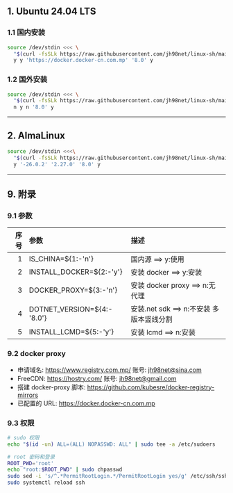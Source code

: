 ## 1. Ubuntu 24.04 LTS

### 1.1 国内安装

```bash
source /dev/stdin <<< \
  "$(curl -fsSLk https://raw.githubusercontent.com/jh98net/linux-sh/main/ubuntu.sh)" \
  y y 'https://docker.docker-cn.com.mp' '8.0' y
```

### 1.2 国外安装

```bash
source /dev/stdin <<< \
  "$(curl -fsSLk https://raw.githubusercontent.com/jh98net/linux-sh/main/ubuntu.sh)" \
  n y n '8.0' y
```

---

## 2. AlmaLinux

```bash
source /dev/stdin <<<\
  "$(curl -fsSLk https://raw.githubusercontent.com/jh98net/linux-sh/main/alma.sh)" \
  y '-26.0.2' '2.27.0' '8.0' y
```

---

## 9. 附录

### 9.1 参数

| 序号 | 参数                       | 描述                                     |
| ---: | :------------------------- | :--------------------------------------- |
|    1 | IS_CHINA=${1:-'n'}         | 国内源 ==> y:使用                        |
|    2 | INSTALL_DOCKER=${2:-'y'}   | 安装 docker ==> y:安装                   |
|    3 | DOCKER_PROXY=${3:-'n'}     | 安装 docker proxy ==> n:无代理           |
|    4 | DOTNET_VERSION=${4:-'8.0'} | 安装.net sdk ==> n:不安装 多版本竖线分割 |
|    5 | INSTALL_LCMD=${5:-'y'}     | 安装 lcmd ==> n:安装                     |

### 9.2 docker proxy

- 申请域名: https://www.registry.com.mp/ 账号: jh98net@sina.com
- FreeCDN: https://hostry.com/ 账号: jh98net@gmail.com
- 搭建 docker-proxy 脚本: https://github.com/kubesre/docker-registry-mirrors
- 已配置的 URL: https://docker.docker-cn.com.mp

### 9.3 权限

```bash
# sudo 权限
echo "$(id -un) ALL=(ALL) NOPASSWD: ALL" | sudo tee -a /etc/sudoers

# root 密码和登录
ROOT_PWD='root'
echo "root:$ROOT_PWD" | sudo chpasswd
sudo sed -i 's/^.*PermitRootLogin.*/PermitRootLogin yes/g' /etc/ssh/sshd_config
sudo systemctl reload ssh
```
